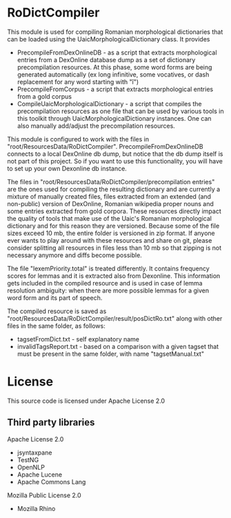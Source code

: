 ﻿# RoDictCompiler

This module is used for compiling Romanian morphological dictionaries that can be loaded using the UaicMorphologicalDictionary class. It provides
- PrecompileFromDexOnlineDB - as a script that extracts morphological entries from a DexOnline database dump as a set of
dictionary precompilation resources. At this phase, some word forms are being generated automatically
(ex long infinitive, some vocatives, or dash replacement for any word starting with "î")
- PrecompileFromCorpus - a script that extracts morphological entries from a gold corpus
- CompileUaicMorphologicalDictionary - a script that compiles the precompilation resources as one file that can be used by
various tools in this toolkit through UaicMorphologicalDictionary instances. One can also manually add/adjust the precompilation resources.

This module is configured to work with the files in "root/ResourcesData/RoDictCompiler".
PrecompileFromDexOnlineDB connects to a local DexOnline db dump, but notice that the db dump itself is not part of this project.
So if you want to use this functionality, you will have to set up your own Dexonline db instance.

The files in "root/ResourcesData/RoDictCompiler/precompilation entries" are the ones used for compiling the resulting dictionary
and are currently a mixture of manually created files, files extracted from an extended (and non-public) version of DexOnline, Romanian wikipedia
proper nouns and some entries extracted from gold corpora. These resources directly impact the quality of tools that make use of
the Uaic's Romanian morphological dictionary and for this reason they are versioned. Because some of the file sizes exceed 10 mb,
the entire folder is versioned in zip format. If anyone ever wants to play around with these resources and share on git, please consider
splitting all resources in files less than 10 mb so that zipping is not necessary anymore and diffs become possible.

The file "lexemPriority.total" is treated differently. It contains frequency scores for lemmas and it is extracted also from Dexonline.
This information gets included in the compiled resource and is used in case of lemma resolution ambiguity: when there are more possible lemmas
for a given word form and its part of speech.

The compiled resource is saved as "root/ResourcesData/RoDictCompiler/result/posDictRo.txt" along with other files in the same folder, as follows:
- tagsetFromDict.txt - self explanatory name
- invalidTagsReport.txt - based on a comparison with a given tagset that must be present in the same folder, with name "tagsetManual.txt"

# License

This source code is licensed under Apache License 2.0

Third party libraries
-
Apache License 2.0
- jsyntaxpane
- TestNG
- OpenNLP
- Apache Lucene
- Apache Commons Lang

Mozilla Public License 2.0
- Mozilla Rhino